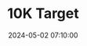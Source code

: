 ---
layout: post
title: 10K Target
date: 2024-05-02 07:10:00
description: Thursday 5K - Mid week exercises
tags: formatting charts maps
categories: sample-posts
location: Cape Town, South Africa
track: Rondebosch Commons
fast: 5.42
slow: 6.43
avg: 6.01
map: true
embed: <div class="strava-embed-placeholder" data-embed-type="activity" data-embed-id="11316396859" data-style="standard"></div><script src="https://strava-embeds.com/embed.js"></script>
---